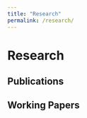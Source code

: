 ```yaml
---
title: "Research"
permalink: /research/
---
```


# Research



## Publications


## Working Papers


 
